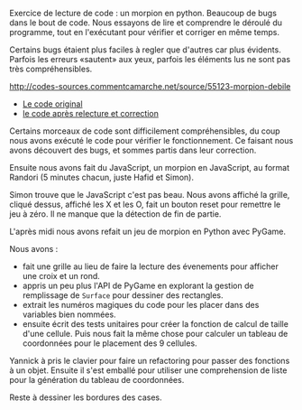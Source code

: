 
Exercice de lecture de code : un morpion en python. Beaucoup de bugs dans le
bout de code. Nous essayons de lire et comprendre le déroulé du programme, tout
en l'exécutant pour vérifier et corriger en même temps.

Certains bugs étaient plus faciles à regler que d'autres car plus évidents.
Parfois les erreurs «sautent» aux yeux, parfois les éléments lus ne sont pas
très compréhensibles.

http://codes-sources.commentcamarche.net/source/55123-morpion-debile

* [Le code
  original](https://raw.githubusercontent.com/ut7/patouilles-de-p3l/31fc6a7914a89faada995723c0390c2a02339818/morpion/python/morpion.py)
* [le code après relecture et
  correction](https://github.com/ut7/patouilles-de-p3l/commit/0fc59d2e3bc6ce62978579b0d2504f09bb4edeba#diff-240abbcbfd02f84c69dfbc5caac11b2b)

Certains morceaux de code sont difficilement compréhensibles, du coup nous avons
exécuté le code pour vérifier le fonctionnement. Ce faisant nous avons découvert
des bugs, et sommes partis dans leur correction.

Ensuite nous avons fait du JavaScript, un morpion en JavaScript, au format
Randori (5 minutes chacun, juste Hafid et Simon).

Simon trouve que le JavaScript c'est pas beau. Nous avons affiché la grille,
cliqué dessus, affiché les X et les O, fait un bouton reset pour remettre le jeu
à zéro. Il ne manque que la détection de fin de partie.


L'après midi nous avons refait un jeu de morpion en Python avec PyGame.

Nous avons : 

* fait une grille au lieu de faire la lecture des évenements pour afficher une
  croix et un rond.
* appris un peu plus l'API de PyGame en explorant la gestion de remplissage de
  `Surface` pour dessiner des rectangles.
* extrait les numéros magiques du code pour les placer dans des variables bien
  nommées.
* ensuite écrit des tests unitaires pour créer la fonction de calcul de taille
  d'une cellule. Puis nous fait la même chose pour calculer un tableau de
  coordonnées pour le placement des 9 cellules.

Yannick à pris le clavier pour faire un refactoring pour passer des fonctions à
un objet. Ensuite il s'est emballé pour utiliser une comprehension de liste pour
la génération du tableau de coordonnées.


Reste à dessiner les bordures des cases.
